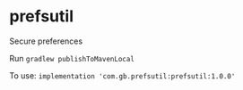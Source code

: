 # prefsutil
Secure preferences

Run `gradlew publishToMavenLocal`

To use: `implementation 'com.gb.prefsutil:prefsutil:1.0.0'`
